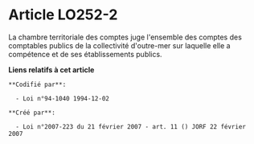 # Article LO252-2

La chambre territoriale des comptes juge l'ensemble des comptes des comptables publics de la collectivité d'outre-mer sur
laquelle elle a compétence et de ses établissements publics.

**Liens relatifs à cet article**

	**Codifié par**:

	  - Loi n°94-1040 1994-12-02

	**Créé par**:

	  - Loi n°2007-223 du 21 février 2007 - art. 11 () JORF 22 février 2007

